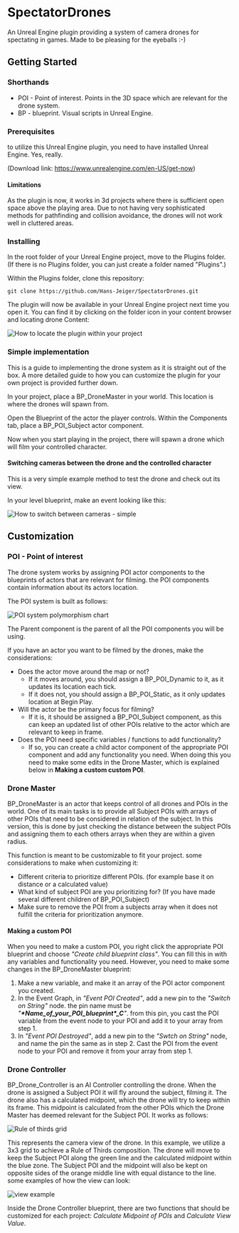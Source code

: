 # SpectatorDrones

An Unreal Engine plugin providing a system of camera drones for spectating in games. Made to be pleasing for the eyeballs :-)

## Getting Started

### Shorthands

* POI - Point of interest. Points in the 3D space which are relevant for the drone system.
* BP - blueprint. Visual scripts in Unreal Engine.

### Prerequisites

to utilize this Unreal Engine plugin, you need to have installed Unreal Engine. Yes, really.

(Download link: https://www.unrealengine.com/en-US/get-now)

#### Limitations

As the plugin is now, it works in 3d projects where there is sufficient open space above the playing area. Due to not having very sophisticated methods for pathfinding and collision avoidance, the drones  will not work well in cluttered areas. 

### Installing

In the root folder of your Unreal Engine project, move to the Plugins folder. 
(If there is no Plugins folder, you can just create a folder named "Plugins".)

Within the Plugins folder, clone this repository:

```
git clone https://github.com/Hans-Jeiger/SpectatorDrones.git
```

The plugin will now be available in your Unreal Engine project next time you open it. You can find it by clicking on the folder icon in your content browser and locating drone Content:

![How to locate the plugin within your project](https://github.com/Hans-Jeiger/SpectatorDrones/blob/master/rm_files/readme%20guide%20image.png?raw=true)

### Simple implementation

This is a guide to implementing the drone system as it is straight out of the box. 
A more detailed guide to how you can customize the plugin for your own project is provided further down.

In your project, place a BP_DroneMaster in your world. This location is where the drones will spawn from.

Open the Blueprint of the actor the player controls. Within the Components tab, place a BP_POI_Subject actor component.

Now when you start playing in the project, there will spawn a drone which will film your controlled character.

#### Switching cameras between the drone and the controlled character

This is a very simple example method to test the drone and check out its view. 

In your level blueprint, make an event looking like this:

![How to switch between cameras - simple](https://github.com/Hans-Jeiger/SpectatorDrones/blob/master/rm_files/readme%20level%20blueprint%20example.png?raw=true)

## Customization

### POI - Point of interest

The drone system works by assigning POI actor components to the blueprints of actors that are relevant for filming. the POI components contain information about its actors location.

The POI system is built as follows:

![POI system polymorphism chart](https://github.com/Hans-Jeiger/SpectatorDrones/blob/master/rm_files/POI%20chart.PNG?raw=true)

The Parent component is the parent of all the POI components you will be using.

If you have an actor you want to be filmed by the drones, make the considerations:
* Does the actor move around the map or not? 
  * If it moves around, you should assign a BP_POI_Dynamic to it, as it updates its location each tick.
  * If it does not, you should assign a BP_POI_Static, as it only updates location at Begin Play.
* Will the actor be the primary focus for filming?
  * If it is, it should be assigned a BP_POI_Subject component, as this can keep an updated list of other POIs relative to the actor which are relevant to keep in frame.
* Does the POI need specific variables / functions to add functionality?
  * If so, you can create a child actor component of the appropriate POI component and add any functionality you need. When doing this you need to make some edits in the Drone Master, which is explained below in **Making a custom custom POI**.
  
### Drone Master

BP_DroneMaster is an actor that keeps control of all drones and POIs in the world. One of its main tasks is to provide all  Subject POIs with arrays of other POIs that need to be considered in relation of the subject. In this version, this is done by just checking the distance between the subject POIs and assigning them to each others arrays when they are within a given radius.
 
This function is meant to be customizable to fit your project. some considerations to make when customizing it:
* Different criteria to prioritize different POIs. (for example base it on distance or a calculated value)
* What kind of subject POI are you prioritizing for? (If you have made several different children of BP_POI_Subject)
* Make sure to remove the POI from a subjects array when it does not fulfill the criteria for prioritization anymore.

#### Making a custom POI

When you need to make a custom POI, you right click the appropriate POI blueprint and choose *"Create child blueprint class"*. You can fill this in with any variables and functionality you need. However, you need to make some changes in the BP_DroneMaster blueprint:

1. Make a new variable, and make it an array of the POI actor component you created.
2. In the Event Graph, in *"Event POI Created"*, add a new pin to the *"Switch on String"* node. the pin name must be *"**\*Name_of_your_POI_blueprint\*_C**"*. from this pin, you cast the POI variable from the event node to your POI and add it to your array from step 1.
3. In *"Event POI Destroyed"*, add a new pin to the *"Swtch on String"* node, and name the pin the same as in step 2. Cast the POI from the event node to your POI and remove it from your array from step 1.

### Drone Controller

BP_Drone_Controller is an AI Controller controlling the drone. When the drone is assigned a Subject POI it will fly around the subject, filming it. The drone also has a calculated midpoint, which the drone will try to keep within its frame. This midpoint is calculated from the other POIs which the Drone Master has deemed relevant for the Subject POI. It works as follows:

![Rule of thirds grid](https://github.com/Hans-Jeiger/SpectatorDrones/blob/master/rm_files/3partsGrid.jpg?raw=true)

This represents the camera view of the drone. In this example, we utilize a 3x3 grid to achieve a Rule of Thirds composition. The drone will move to keep the Subject POI along the green line and the calculated midpoint within the blue zone. The Subject POI and the midpoint will also be kept on opposite sides of the orange middle line with equal distance to the line. some examples of how the view can look:

![view example](https://github.com/Hans-Jeiger/SpectatorDrones/blob/master/rm_files/gridExamples.JPG?raw=true)


Inside the Drone Controller blueprint, there are two functions that should be customized for each project: *Calculate Midpoint of POIs* and *Calculate View Value*.



